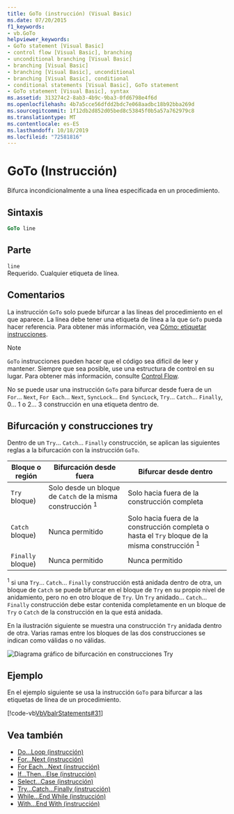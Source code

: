 ```yaml
---
title: GoTo (instrucción) (Visual Basic)
ms.date: 07/20/2015
f1_keywords:
- vb.GoTo
helpviewer_keywords:
- GoTo statement [Visual Basic]
- control flow [Visual Basic], branching
- unconditional branching [Visual Basic]
- branching [Visual Basic]
- branching [Visual Basic], unconditional
- branching [Visual Basic], conditional
- conditional statements [Visual Basic], GoTo statement
- GoTo statement [Visual Basic], syntax
ms.assetid: 313274c2-8ab3-4b9c-9ba3-0fd6798e4f6d
ms.openlocfilehash: 4b7a5cce56dfdd2bdc7e068aadbc18b92bba269d
ms.sourcegitcommit: 1f12db2d852d05bed8c53845f0b5a57a762979c8
ms.translationtype: MT
ms.contentlocale: es-ES
ms.lasthandoff: 10/18/2019
ms.locfileid: "72581816"
---
```

# <a name="goto-statement"></a>GoTo (Instrucción)
Bifurca incondicionalmente a una línea especificada en un procedimiento.  
  
## <a name="syntax"></a>Sintaxis  
  
```vb  
GoTo line  
```  
  
## <a name="part"></a>Parte  
 `line`  
 Requerido. Cualquier etiqueta de línea.  
  
## <a name="remarks"></a>Comentarios  
 La instrucción `GoTo` solo puede bifurcar a las líneas del procedimiento en el que aparece. La línea debe tener una etiqueta de línea a la que `GoTo` pueda hacer referencia. Para obtener más información, vea [Cómo: etiquetar instrucciones](../../../visual-basic/programming-guide/program-structure/how-to-label-statements.md).  
  
> [!NOTE]
> `GoTo` instrucciones pueden hacer que el código sea difícil de leer y mantener. Siempre que sea posible, use una estructura de control en su lugar. Para obtener más información, consulte [Control Flow](../../../visual-basic/programming-guide/language-features/control-flow/index.md).  
  
 No se puede usar una instrucción `GoTo` para bifurcar desde fuera de un `For`... `Next`, `For Each`... `Next`, `SyncLock`... `End SyncLock`, `Try`... `Catch`... `Finally`, 0... 1 o 2... 3 construcción en una etiqueta dentro de.  
  
## <a name="branching-and-try-constructions"></a>Bifurcación y construcciones try  
 Dentro de un `Try`... `Catch`... `Finally` construcción, se aplican las siguientes reglas a la bifurcación con la instrucción `GoTo`.  
  
|Bloque o región|Bifurcación desde fuera|Bifurcar desde dentro|  
|---------------------|-------------------------------|-------------------------------|  
|`Try` bloque)|Solo desde un bloque de `Catch` de la misma construcción <sup>1</sup>|Solo hacia fuera de la construcción completa|  
|`Catch` bloque)|Nunca permitido|Solo hacia fuera de la construcción completa o hasta el `Try` bloque de la misma construcción <sup>1</sup>|  
|`Finally` bloque)|Nunca permitido|Nunca permitido|  
  
 <sup>1</sup> si una `Try`... `Catch`... `Finally` construcción está anidada dentro de otra, un bloque de `Catch` se puede bifurcar en el bloque de `Try` en su propio nivel de anidamiento, pero no en otro bloque de `Try`. Un `Try` anidado... `Catch`... `Finally` construcción debe estar contenida completamente en un bloque de `Try` o `Catch` de la construcción en la que está anidada.  
  
 En la ilustración siguiente se muestra una construcción `Try` anidada dentro de otra. Varias ramas entre los bloques de las dos construcciones se indican como válidas o no válidas.  
  
 ![Diagrama gráfico de bifurcación en construcciones Try](./media/goto-statement/try-construction-branching.gif)  
  
## <a name="example"></a>Ejemplo  
 En el ejemplo siguiente se usa la instrucción `GoTo` para bifurcar a las etiquetas de línea de un procedimiento.  
  
 [!code-vb[VbVbalrStatements#31](~/samples/snippets/visualbasic/VS_Snippets_VBCSharp/VbVbalrStatements/VB/Class1.vb#31)]  
  
## <a name="see-also"></a>Vea también

- [Do...Loop (instrucción)](../../../visual-basic/language-reference/statements/do-loop-statement.md)
- [For...Next (instrucción)](../../../visual-basic/language-reference/statements/for-next-statement.md)
- [For Each...Next (instrucción)](../../../visual-basic/language-reference/statements/for-each-next-statement.md)
- [If...Then...Else (instrucción)](../../../visual-basic/language-reference/statements/if-then-else-statement.md)
- [Select...Case (instrucción)](../../../visual-basic/language-reference/statements/select-case-statement.md)
- [Try...Catch...Finally (instrucción)](../../../visual-basic/language-reference/statements/try-catch-finally-statement.md)
- [While...End While (instrucción)](../../../visual-basic/language-reference/statements/while-end-while-statement.md)
- [With...End With (instrucción)](../../../visual-basic/language-reference/statements/with-end-with-statement.md)
